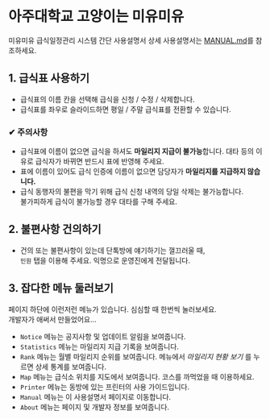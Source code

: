 아주대학교 고양이는 미유미유
=================

미유미유 급식일정관리 시스템 간단 사용설명서
상세 사용설명서는 [MANUAL.md]()를 참조하세요.

## 1. 급식표 사용하기
* 급식표의 이름 칸을 선택해 급식을 신청 / 수정 / 삭제합니다.
* 급식표를 좌우로 슬라이드하면 평일 / 주말 급식표를 전환할 수 있습니다.  

### ✔ 주의사항
* 급식표에 이름이 없으면 급식을 하셔도 **마일리지 지급이 불가능**합니다.
대타 등의 이유로 급식자가 바뀌면 반드시 표에 반영해 주세요.
* 표에 이름이 있어도 급식 인증에 이름이 없으면 담당자가 **마일리지를 지급하지 않습니다.**
* 급식 동행자의 불편을 막기 위해 급식 신청 내역의 당일 삭제는 불가능합니다.  
불가피하게 급식이 불가능할 경우 대타를 구해 주세요.

## 2. 불편사항 건의하기
* 건의 또는 불편사항이 있는데 단톡방에 얘기하기는 껄끄러울 때,  
`민원` 탭을 이용해 주세요. 익명으로 운영진에게 전달됩니다.

## 3. 잡다한 메뉴 둘러보기
페이지 하단에 이런저런 메뉴가 있습니다. 심심할 때 한번씩 눌러보세요.  
개발자가 애써서 만들었어요...
* `Notice` 메뉴는 공지사항 및 업데이트 알림을 보여줍니다.
* `Statistics` 메뉴는 마일리지 지급 기록을 보여줍니다.
* `Rank` 메뉴는 월별 마일리지 순위를 보여줍니다.
메뉴에서 *마일리지 현황 보기* 를 누르면 상세 통계를 보여줍니다.
* `Map` 메뉴는 급식소 위치를 지도에서 보여줍니다. 코스를 까먹었을 때 이용하세요.
* `Printer` 메뉴는 동방에 있는 프린터의 사용 가이드입니다.
* `Manual` 메뉴는 이 사용설명서 페이지로 이동합니다.
* `About` 메뉴는 페이지 및 개발자 정보를 보여줍니다.

